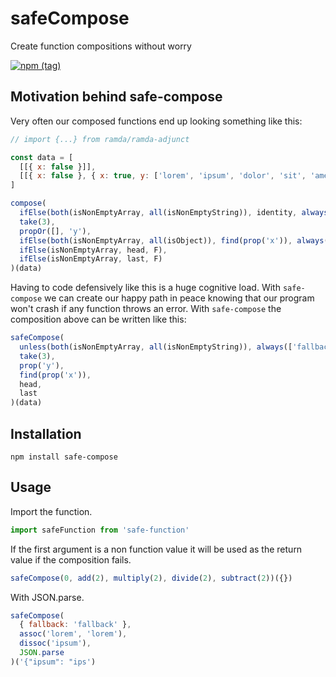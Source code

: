 # safeCompose
Create function compositions without worry

[![npm (tag)](https://img.shields.io/npm/v/safe-compose/latest?style=for-the-badge)](https://www.npmjs.com/package/safe-compose)

## Motivation behind safe-compose

Very often our composed functions end up looking something like this:

```js
// import {...} from ramda/ramda-adjunct

const data = [
  [[{ x: false }]],
  [[{ x: false }, { x: true, y: ['lorem', 'ipsum', 'dolor', 'sit', 'amet'] }]]
]

compose(
  ifElse(both(isNonEmptyArray, all(isNonEmptyString)), identity, always(['fallback'])),
  take(3),
  propOr([], 'y'),
  ifElse(both(isNonEmptyArray, all(isObject)), find(prop('x')), always({})),
  ifElse(isNonEmptyArray, head, F),
  ifElse(isNonEmptyArray, last, F)
)(data)
```

Having to code defensively like this is a huge cognitive load. With `safe-compose` we can create our happy path in peace knowing that our program won't crash if any function throws an error. With `safe-compose` the composition above can be written like this:

```js
safeCompose(
  unless(both(isNonEmptyArray, all(isNonEmptyString)), always(['fallback'])),
  take(3),
  prop('y'),
  find(prop('x')),
  head,
  last
)(data)
```

## Installation

`npm install safe-compose`

## Usage

Import the function.

```js
import safeFunction from 'safe-function'
```

If the first argument is a non function value it will be used as the return value if the composition fails.

```js
safeCompose(0, add(2), multiply(2), divide(2), subtract(2))({})
```

With JSON.parse.

```js
safeCompose(
  { fallback: 'fallback' },
  assoc('lorem', 'lorem'),
  dissoc('ipsum'),
  JSON.parse
)('{"ipsum": "ips')
```
